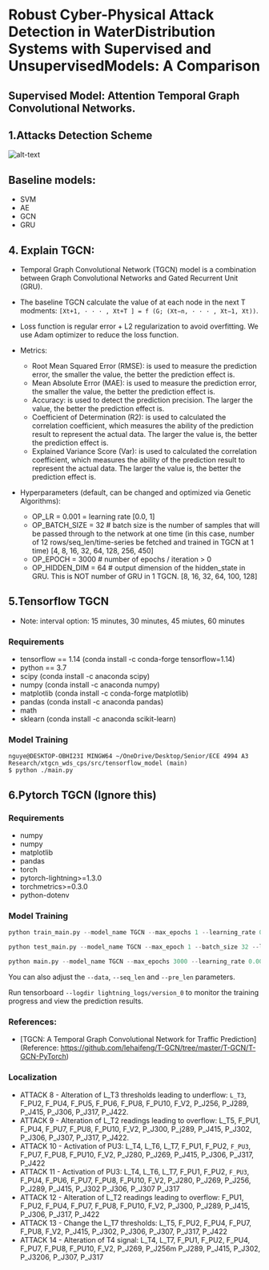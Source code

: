 # Robust Cyber-Physical Attack Detection in WaterDistribution Systems with Supervised and UnsupervisedModels: A Comparison
## Supervised Model: Attention Temporal Graph Convolutional Networks.

## 1.Attacks Detection Scheme

![alt-text](https://github.com/mnguyen0226/xtgcn_wds_cps/blob/main/docs/imgs/tgcn_train_pipeline.png)


## Baseline models:

- SVM
- AE
- GCN
- GRU

## 4. Explain TGCN:

- Temporal Graph Convolutional Network (TGCN) model is a combination between Graph Convolutional Networks and Gated Recurrent Unit (GRU).
- The baseline TGCN calculate the value of at each node in the next T modments: `[Xt+1, · · · , Xt+T ] = f (G; (Xt−n, · · · , Xt−1, Xt))`.
- Loss function is regular error + L2 regularization to avoid overfitting. We use Adam optimizer to reduce the loss function.
- Metrics: 
    - Root Mean Squared Error (RMSE): is used to measure the prediction error, the smaller the value, the better the prediction effect is.
    - Mean Absolute Error (MAE): is used to measure the prediction error, the smaller the value, the better the prediction effect is.
    - Accuracy: is used to detect the prediction precision. The larger the value, the better the prediction effect is.
    - Coefficient of Determination (R2): is used to calculated the correlation coefficient, which measures the ability of the prediction result to represent the actual data. The larger the value is, the better the prediction effect is.
    - Explained Variance Score (Var): is used to calculated the correlation coefficient, which measures the ability of the prediction result to represent the actual data. The larger the value is, the better the prediction effect is.

- Hyperparameters (default, can be changed and optimized via Genetic Algorithms):
    - OP_LR = 0.001 = learning rate [0.0, 1]
    - OP_BATCH_SIZE = 32 # batch size is the number of samples that will be passed through to the network at one time (in this case, number of 12 rows/seq_len/time-series be fetched and trained in TGCN at 1 time) [4, 8, 16, 32, 64, 128, 256, 450]
    - OP_EPOCH = 3000 # number of epochs / iteration > 0
    - OP_HIDDEN_DIM = 64 # output dimension of the hidden_state in GRU. This is NOT number of GRU in 1 TGCN. [8, 16, 32, 64, 100, 128]

## 5.Tensorflow TGCN

- Note: interval option: 15 minutes, 30 minutes, 45 miutes, 60 minutes

### Requirements

- tensorflow == 1.14 (conda install -c conda-forge tensorflow=1.14)
- python == 3.7 
- scipy (conda install -c anaconda scipy)
- numpy (conda install -c anaconda numpy)
- matplotlib (conda install -c conda-forge matplotlib)
- pandas (conda install -c anaconda pandas)
- math
- sklearn (conda install -c anaconda scikit-learn)

### Model Training

```
nguye@DESKTOP-OBHI23I MINGW64 ~/OneDrive/Desktop/Senior/ECE 4994 A3 Research/xtgcn_wds_cps/src/tensorflow_model (main)
$ python ./main.py
```

## 6.Pytorch TGCN (Ignore this)

### Requirements

- numpy
- numpy
- matplotlib
- pandas
- torch
- pytorch-lightning>=1.3.0
- torchmetrics>=0.3.0
- python-dotenv

### Model Training

```python
python train_main.py --model_name TGCN --max_epochs 1 --learning_rate 0.001 --weight_decay 0 --batch_size 32 --hidden_dim 64 --loss mse_with_regularizer --settings supervised

python test_main.py --model_name TGCN --max_epoch 1 --batch_size 32 --loss mse_with_regularizer --settings supervised

python main.py --model_name TGCN --max_epochs 3000 --learning_rate 0.001 --weight_decay 0 --batch_size 32 --hidden_dim 64 --loss mse_with_regularizer --settings supervised --gpus 1
```

You can also adjust the `--data`, `--seq_len` and `--pre_len` parameters.

Run tensorboard `--logdir lightning_logs/version_0` to monitor the training progress and view the prediction results.

### References:

- [TGCN: A Temporal Graph Convolutional Network for Traffic Prediction](Reference: https://github.com/lehaifeng/T-GCN/tree/master/T-GCN/T-GCN-PyTorch)

### Localization
- ATTACK 8 - Alteration of L_T3 thresholds leading to underflow: `L_T3`, F_PU2, F_PU4, F_PU5, F_PU6, F_PU8, F_PU10, F_V2, P_J256, P_J289, P_J415, P_J306, P_J317, P_J422.
- ATTACK 9 - Alteration of L_T2 readings leading to overflow: L_T5, F_PU1, F_PU4, F_PU7, F_PU8, F_PU10, F_V2, P_J300, P_j289, P_J415, P_J302, P_J306, P_J307, P_J317, P_J422.
- ATTACK 10 - Activation of PU3: L_T4, L_T6, L_T7, F_PU1, F_PU2, `F_PU3`, F_PU7, F_PU8, F_PU10, F_V2, P_J280, P_J269, P_J415, P_J306, P_J317, P_J422
- ATTACK 11 - Activation of PU3: L_T4, L_T6, L_T7, F_PU1, F_PU2, `F_PU3`, F_PU4, F_PU6, F_PU7, F_PU8, F_PU10, F_V2, P_J280, P_J269, P_J256, P_J289, P_J415, P_J302 P_J306, P_J307 P_J317
- ATTACK 12 - Alteration of L_T2 readings leading to overflow: F_PU1, F_PU2, F_PU4, F_PU7, F_PU8, F_PU10, F_V2, P_J300, P_J289, P_J415, P_J306, P_J317, P_J422
- ATTACK 13 - Change the L_T7 thresholds: L_T5, F_PU2, F_PU4, F_PU7, F_PU8, F_V2, P_J415, P_J302, P_J306, P_J307, P_J317, P_J422
- ATTACK 14 - Alteration of T4 signal: L_T4, L_T7, F_PU1, F_PU2, F_PU4, F_PU7, F_PU8, F_PU10, F_V2, P_J269, P_J256m P_J289, P_J415, P_J302, P_J3206, P_J307, P_J317